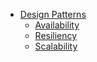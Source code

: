 - [Design Patterns](index.md)
  - [Availability](high-availability/index.md)
  - [Resiliency](resiliency/resiliency.md)
  - [Scalability](scalability/scalability.md)